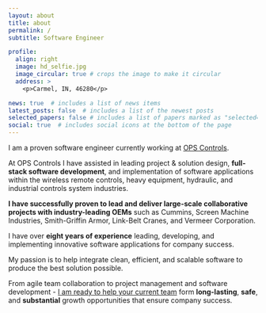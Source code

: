 ```yaml
---
layout: about
title: about
permalink: /
subtitle: Software Engineer

profile:
  align: right
  image: hd_selfie.jpg
  image_circular: true # crops the image to make it circular
  address: >
    <p>Carmel, IN, 46280</p>

news: true  # includes a list of news items
latest_posts: false  # includes a list of the newest posts
selected_papers: false # includes a list of papers marked as "selected={true}"
social: true  # includes social icons at the bottom of the page
---
```


I am a proven software engineer currently working at [OPS Controls](https://www.opscontrols.com/).

At OPS Controls I have assisted in leading project & solution design, **full-stack software development**, and implementation of software applications within the wireless remote controls, heavy equipment, hydraulic, and industrial controls system industries.

**I have successfully proven to lead and deliver large-scale collaborative projects with industry-leading OEMs** such as Cummins, Screen Machine Industries, Smith-Griffin Armor, Link-Belt Cranes, and Vermeer Corporation.

I have over **eight years of experience** leading, developing, and implementing innovative software applications for company success.

My passion is to help integrate clean, efficient, and scalable software to produce the best solution possible.

From agile team collaboration to project management and software development - [I am ready to help your current team](./cv/) form **long-lasting**, **safe**, and **substantial** growth opportunities that ensure company success.